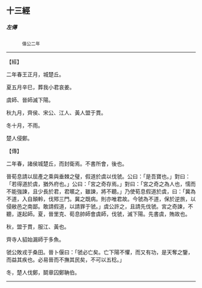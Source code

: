 

## 十三經

##### 左傳
　　　`僖公二年`

* * *

【經】

二年春王正月，城楚丘。

夏五月辛巳，葬我小君哀姜。

虞師、晉師滅下陽。

秋九月，齊侯、宋公、江人、黃人盟于貫。

冬十月，不雨。

楚人侵鄭。

【傳】

二年春，諸侯城楚丘，而封衛焉。不書所會，後也。

晉荀息請以屈產之乘與垂棘之璧，假道於虞以伐虢。公曰：「是吾寶也。」對曰：「若得道於虞，猶外府也。」公曰：「宮之奇存焉。」對曰：「宮之奇之為人也，懦而不能強諫，且少長於君，君暱之，雖諫，將不聽。」乃使荀息假道於虞，曰：「冀為不道，入自顛軨，伐鄍三門。冀之既病。則亦唯君故。今虢為不道，保於逆旅，以侵敝邑之南鄙。敢請假道，以請罪于虢。」虞公許之，且請先伐虢。宮之奇諫，不聽，遂起師。夏，晉里克、荀息帥師會虞師，伐虢，滅下陽。先書虞，賄故也。

秋，盟于貫，服江、黃也。

齊寺人貂始漏師于多魚。

虢公敗戎于桑田。晉卜偃曰：「虢必亡矣。亡下陽不懼，而又有功，是天奪之鑒，而益其疾也。必易晉而不撫其民矣，不可以五稔。」

冬，楚人伐鄭，鬬章囚鄭聃伯。

* * *

